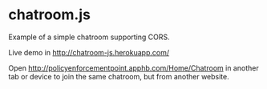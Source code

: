 chatroom.js
===========

Example of a simple chatroom supporting CORS. 

Live demo in http://chatroom-js.herokuapp.com/

Open http://policyenforcementpoint.apphb.com/Home/Chatroom in another tab or device to join the same chatroom, but from another website.
